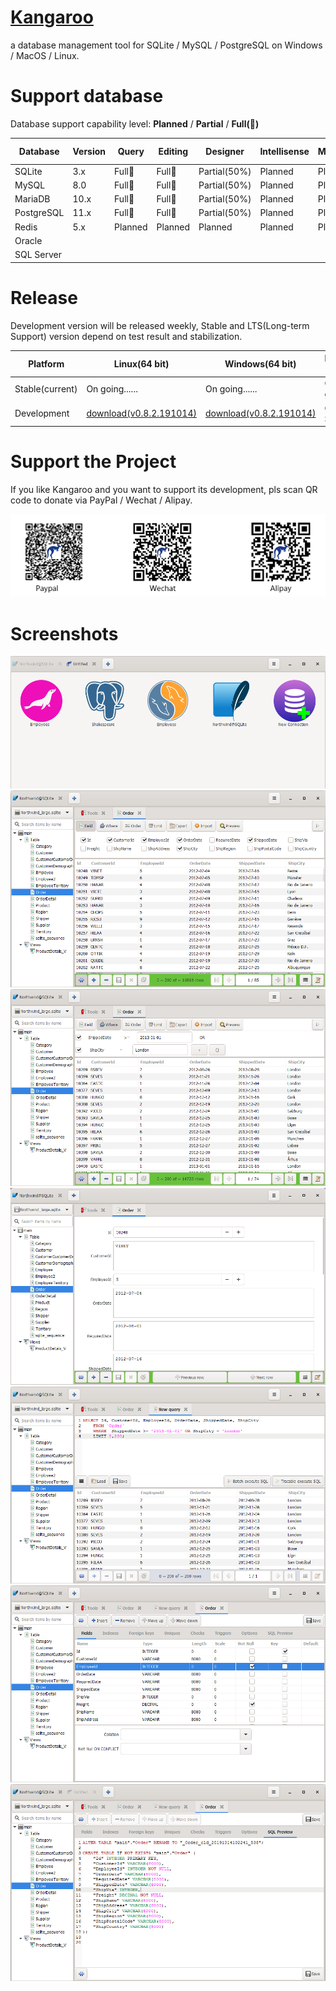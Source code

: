 # [Kangaroo](https://dbkangaroo.github.io)
a database management tool for SQLite / MySQL / PostgreSQL on Windows / MacOS / Linux.

# Support database
Database support capability level: __Planned__ / __Partial__ / __Full(:100:)__

| Database       | Version   | Query     | Editing   | Designer    | Intellisense | Modeling | Export<br/>Import | DB Sync   | 
|----------------|-----------|-----------|-----------|-------------|--------------|----------|---------------|---------------|
| SQLite         | 3.x       | Full:100: | Full:100: | Partial(50%) | Planned     | Planned  | Partial       | Planned       |
| MySQL          | 8.0       | Full:100: | Full:100: | Partial(50%) | Planned     | Planned  | Partial       | Planned       |
| MariaDB        | 10.x      | Full:100: | Full:100: | Partial(50%) | Planned     | Planned  | Partial       | Planned       |
| PostgreSQL     | 11.x      | Full:100: | Full:100: | Partial(50%) | Planned     | Planned  | Partial       | Planned       |
| Redis          | 5.x       | Planned   | Planned   | Planned      | Planned     | Planned  | Planned       | Planned       |
| Oracle         |           |           |           |             |              |          |               |               |
| SQL Server     |           |           |           |             |              |          |               |               |


# Release
Development version will be released weekly, Stable and LTS(Long-term Support) version depend on test result and stabilization.

| Platform | Linux(64 bit)   | Windows(64 bit) | MacOS(64 bit)   |
|----------|-----------------|-----------------|-----------------|
| Stable(current) | On going......  | On going......  | On going......  |
| Development | [download(v0.8.2.191014)](https://dbkangaroo.github.io/download/v0.8.2.191014) | [download(v0.8.2.191014)](https://dbkangaroo.github.io/download/v0.8.2.191014) | Comming Soon! |


# Support the Project
If you like Kangaroo and you want to support its development, pls scan QR code to donate via PayPal / Wechat / Alipay.

![Support project](./images/pay_wide.png)

# Screenshots
![Start page of connection](./images/kangaroo-start.png)
![Kangaroo grid view in table with custom columns](./images/kangaroo-grid.png)
![Kangaroo grid view in table with where statement](./images/kangaroo-grid2.png)
![Kangaroo grid view in form](./images/kangaroo-form.png)
![Kangaroo query view](./images/kangaroo-query.png)
![Kangaroo schema designer form](./images/kangaroo-designer.png)
![Kangaroo schema designer form with preview](./images/kangaroo-designer2.png)
